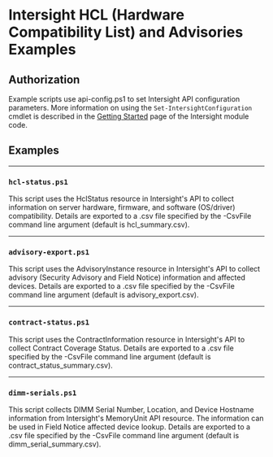 # Intersight HCL (Hardware Compatibility List) and Advisories Examples

## Authorization

Example scripts use api-config.ps1 to set Intersight API configuration parameters.  More information on using the `Set-IntersightConfiguration` cmdlet is described in the [Getting Started](https://github.com/CiscoDevNet/intersight-powershell/blob/master/GettingStarted.md) page of the Intersight module code.

## Examples

---

### `hcl-status.ps1`

This script uses the HclStatus resource in Intersight's API to collect information on server hardware, firmware, and software (OS/driver) compatibility.
Details are exported to a .csv file specified by the -CsvFile command line argument (default is hcl_summary.csv).

---

### `advisory-export.ps1`

This script uses the AdvisoryInstance resource in Intersight's API to collect advisory (Security Advisory and Field Notice) information and affected devices.
Details are exported to a .csv file specified by the -CsvFile command line argument (default is advisory_export.csv).

---

### `contract-status.ps1`

This script uses the ContractInformation resource in Intersight's API to collect Contract Coverage Status.
Details are exported to a .csv file specified by the -CsvFile command line argument (default is contract_status_summary.csv).

---

### `dimm-serials.ps1`

This script collects DIMM Serial Number, Location, and Device Hostname information from Intersight's MemoryUnit API resource.
The information can be used in Field Notice affected device lookup.
Details are exported to a .csv file specified by the -CsvFile command line argument (default is dimm_serial_summary.csv).
